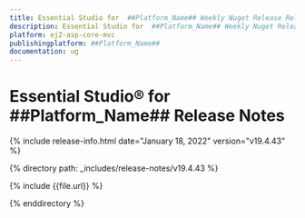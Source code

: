 ```yaml
---
title: Essential Studio for  ##Platform_Name## Weekly Nuget Release Release Notes  
description: Essential Studio for  ##Platform_Name## Weekly Nuget Release Release Notes  
platform: ej2-asp-core-mvc
publishingplatform: ##Platform_Name##
documentation: ug
---
```


# Essential Studio&reg; for  ##Platform_Name##  Release Notes  

{% include release-info.html date="January 18, 2022"  version="v19.4.43" %} 

{% directory path: _includes/release-notes/v19.4.43 %}

{% include {{file.url}} %}

{% enddirectory %}
